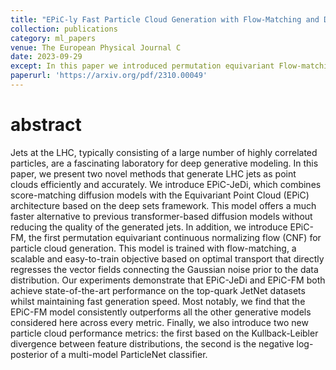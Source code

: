 ```yaml
---
title: "EPiC-ly Fast Particle Cloud Generation with Flow-Matching and Diffusion"
collection: publications
category: ml_papers
venue: The European Physical Journal C  
date: 2023-09-29
except: In this paper we introduced permutation equivariant Flow-matching and diffusion models for particle-cloud generation, leading to state-of-the-art results.
paperurl: 'https://arxiv.org/pdf/2310.00049'
---
```

abstract
===
Jets at the LHC, typically consisting of a large
number of highly correlated particles, are a fascinating
laboratory for deep generative modeling. In this paper,
we present two novel methods that generate LHC jets
as point clouds efficiently and accurately. We introduce
EPiC-JeDi, which combines score-matching diffusion
models with the Equivariant Point Cloud (EPiC) architecture based on the deep sets framework. This model offers a much faster alternative to previous transformer-based
diffusion models without reducing the quality of the generated jets. In addition, we introduce EPiC-FM, the first permutation equivariant continuous normalizing flow
(CNF) for particle cloud generation. This model is trained
with flow-matching, a scalable and easy-to-train objective
based on optimal transport that directly regresses the
vector fields connecting the Gaussian noise prior to the
data distribution. Our experiments demonstrate that
EPiC-JeDi and EPiC-FM both achieve state-of-the-art
performance on the top-quark JetNet datasets whilst
maintaining fast generation speed. Most notably, we find
that the EPiC-FM model consistently outperforms all the
other generative models considered here across every
metric. Finally, we also introduce two new particle cloud
performance metrics: the first based on the Kullback-Leibler divergence between feature distributions, the second is the negative log-posterior of a multi-model
ParticleNet classifier.